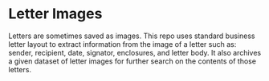 # Letter Images
Letters are sometimes saved as images. This repo uses standard business letter layout to extract information from the image of a letter such as: sender, recipient, date, signator, enclosures, and letter body. It also archives a given dataset of letter images for further search on the contents of those letters.

